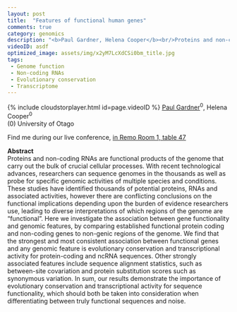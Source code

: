```yaml
---
layout: post
title:  "Features of functional human genes"
comments: true
category: genomics
description: "<b>Paul Gardner, Helena Cooper</b><br/>Proteins and non-coding RNAs are functional produc..."
videoID: asdf
optimized_image: assets/img/x2yM7LcXdCSi0bm_title.jpg
tags:
 - Genome function
 - Non-coding RNAs
 - Evolutionary conservation
 - Transcriptome
---
```

{% include cloudstorplayer.html id=page.videoID %}
[<u>Paul Gardner</u>](http://www.gardner-binflab.org/)<sup>0</sup>, Helena Cooper<sup>0</sup><br/>
\(0\) University of Otago

Find me during our live conference, [in Remo Room 1, table 47](https://remo.co)

<b>Abstract</b><br/>
Proteins and non-coding RNAs are functional products of the genome that carry out the bulk of crucial cellular processes. With recent technological advances, researchers can sequence genomes in the thousands as well as probe for specific genomic activities of multiple species and conditions. These studies have identified thousands of potential proteins, RNAs and associated activities, however there are conflicting conclusions on the functional implications depending upon the burden of evidence researchers use, leading to diverse interpretations of which regions of the genome are “functional”. Here we investigate the association between gene functionality and genomic features, by comparing established functional protein coding and non-coding genes to non-genic regions of the genome. We find that the strongest and most consistent association between functional genes and any genomic feature is evolutionary conservation and transcriptional activity for protein-coding and ncRNA sequences. Other strongly associated features include sequence alignment statistics, such as between-site covariation and protein substitution scores such as synonymous variation. In sum, our results demonstrate the importance of evolutionary conservation and transcriptional activity for sequence functionality, which should both be taken into consideration when differentiating between truly functional sequences and noise.
